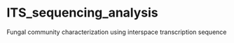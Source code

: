# ITS_sequencing_analysis
Fungal community characterization using interspace transcription sequence
